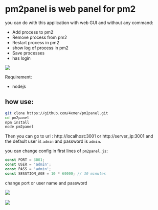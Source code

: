 # pm2panel is web panel for pm2

you can do with this application with web GUI and without any command:

 * Add process to pm2
 * Remove process from pm2
 * Restart process in pm2
 * show log of process in pm2
 * Save processes
 * has login

![](http://4uploader.com/upload/file/201804_1/pm2%20gif5acc753a.gif)

Requirement:

 * nodejs

## how use:


```bash
git clone https://github.com/4xmen/pm2panel.git
cd pm2panel
npm install
node pm2panel
```

Then you can go to url : http://localhost:3001 or http://server_ip:3001 and the default user is `admin` and password is `admin`.


you can change config in first lines of `pm2panel.js`:

```javascript
const PORT = 3001;
const USER = 'admin';
const PASS = 'admin';
const SESSTION_AGE = 10 * 60000; // 10 minutes
```

change port or user name and password

<img src="https://www.uplooder.net/img/image/15/fd8d1c8ed2ea1e09e558f423ff2925ae/login-pm2.png" />
<br /><br />
<img src="https://www.uplooder.net/img/image/10/f9f161252a89283a2f5aa85b2b1e1718/pm2index.png" />

